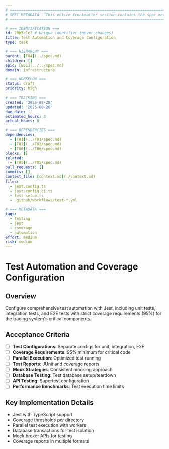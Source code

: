 ```yaml
---
# ============================================================================
# SPEC METADATA - This entire frontmatter section contains the spec metadata
# ============================================================================

# === IDENTIFICATION ===
id: 20b5e1cf # Unique identifier (never changes)
title: Test Automation and Coverage Configuration
type: task

# === HIERARCHY ===
parent: [F04](../spec.md)
children: []
epic: [E01](../../spec.md)
domain: infrastructure

# === WORKFLOW ===
status: draft
priority: high

# === TRACKING ===
created: '2025-08-28'
updated: '2025-08-28'
due_date: ''
estimated_hours: 3
actual_hours: 0

# === DEPENDENCIES ===
dependencies:
  - [T01](../T01/spec.md)
  - [T02](../T02/spec.md)
  - [T06](../T06/spec.md)
blocks: []
related:
  - [T05](../T05/spec.md)
pull_requests: []
commits: []
context_file: [context.md](./context.md)
files:
  - jest.config.ts
  - jest.config.ci.ts
  - test-setup.ts
  - .github/workflows/test-*.yml

# === METADATA ===
tags:
  - testing
  - jest
  - coverage
  - automation
effort: medium
risk: medium
---
```


# Test Automation and Coverage Configuration

## Overview

Configure comprehensive test automation with Jest, including unit tests, integration tests, and E2E tests with strict coverage requirements (95%) for the trading system's critical components.

## Acceptance Criteria

- [ ] **Test Configurations**: Separate configs for unit, integration, E2E
- [ ] **Coverage Requirements**: 95% minimum for critical code
- [ ] **Parallel Execution**: Optimized test running
- [ ] **Test Reports**: JUnit and coverage reports
- [ ] **Mock Strategies**: Consistent mocking approach
- [ ] **Database Testing**: Test database setup/teardown
- [ ] **API Testing**: Supertest configuration
- [ ] **Performance Benchmarks**: Test execution time limits

## Key Implementation Details

- Jest with TypeScript support
- Coverage thresholds per directory
- Parallel test execution with workers
- Database transactions for test isolation
- Mock broker APIs for testing
- Coverage reports in multiple formats
